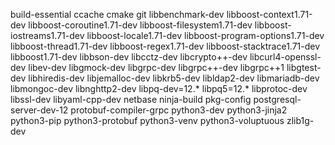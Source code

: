 build-essential
ccache
cmake
git
libbenchmark-dev
libboost-context1.71-dev
libboost-coroutine1.71-dev
libboost-filesystem1.71-dev
libboost-iostreams1.71-dev
libboost-locale1.71-dev
libboost-program-options1.71-dev
libboost-thread1.71-dev
libboost-regex1.71-dev
libboost-stacktrace1.71-dev
libboost1.71-dev
libbson-dev
libcctz-dev
libcrypto++-dev
libcurl4-openssl-dev
libev-dev
libgmock-dev
libgrpc-dev
libgrpc++-dev
libgrpc++1
libgtest-dev
libhiredis-dev
libjemalloc-dev
libkrb5-dev
libldap2-dev
libmariadb-dev
libmongoc-dev
libnghttp2-dev
libpq-dev=12.*
libpq5=12.*
libprotoc-dev
libssl-dev
libyaml-cpp-dev
netbase
ninja-build
pkg-config
postgresql-server-dev-12
protobuf-compiler-grpc
python3-dev
python3-jinja2
python3-pip
python3-protobuf
python3-venv
python3-voluptuous
zlib1g-dev
